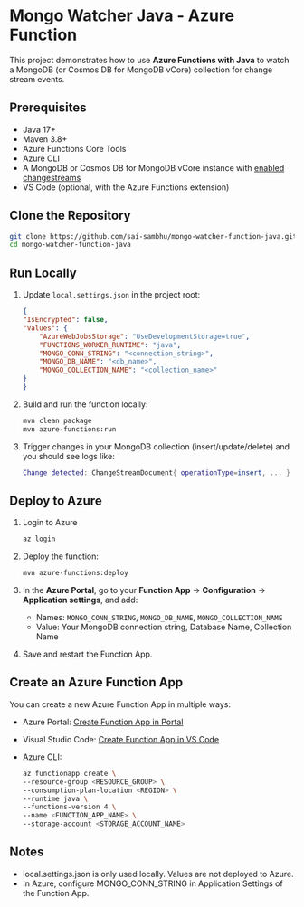 # Mongo Watcher Java - Azure Function

This project demonstrates how to use **Azure Functions with Java** to watch a MongoDB (or Cosmos DB for MongoDB vCore) collection for change stream events.

## Prerequisites
- Java 17+
- Maven 3.8+
- Azure Functions Core Tools
- Azure CLI
- A MongoDB or Cosmos DB for MongoDB vCore instance with [enabled changestreams](https://learn.microsoft.com/en-us/azure/cosmos-db/mongodb/vcore/change-streams)
- VS Code (optional, with the Azure Functions extension)

## Clone the Repository
```bash
git clone https://github.com/sai-sambhu/mongo-watcher-function-java.git
cd mongo-watcher-function-java
```
## Run Locally
1. Update `local.settings.json` in the project root:
    ```json
    {
    "IsEncrypted": false,
    "Values": {
        "AzureWebJobsStorage": "UseDevelopmentStorage=true",
        "FUNCTIONS_WORKER_RUNTIME": "java",
        "MONGO_CONN_STRING": "<connection_string>",
        "MONGO_DB_NAME": "<db_name>",
        "MONGO_COLLECTION_NAME": "<collection_name>"
    }
    }
    ```

1. Build and run the function locally:
    ```bash
    mvn clean package
    mvn azure-functions:run
    ```

1. Trigger changes in your MongoDB collection (insert/update/delete) and you should see logs like:
    ```lua
    Change detected: ChangeStreamDocument{ operationType=insert, ... }
    ```
## Deploy to Azure
1. Login to Azure
    ```bash
    az login
    ```
1. Deploy the function:
    ```bash
    mvn azure-functions:deploy
    ```
1. In the **Azure Portal**, go to your **Function App** → **Configuration** → **Application settings**, and add:

    - Names: `MONGO_CONN_STRING`, `MONGO_DB_NAME`, `MONGO_COLLECTION_NAME`
    - Value: Your MongoDB connection string, Database Name, Collection Name
1. Save and restart the Function App.

## Create an Azure Function App
You can create a new Azure Function App in multiple ways:

- Azure Portal:
[Create Function App in Portal](https://learn.microsoft.com/en-gb/azure/azure-functions/functions-create-function-app-portal)

- Visual Studio Code:
[Create Function App in VS Code](https://learn.microsoft.com/en-gb/azure/azure-functions/how-to-create-function-vs-code)

- Azure CLI:
    ```bash
    az functionapp create \
    --resource-group <RESOURCE_GROUP> \
    --consumption-plan-location <REGION> \
    --runtime java \
    --functions-version 4 \
    --name <FUNCTION_APP_NAME> \
    --storage-account <STORAGE_ACCOUNT_NAME>
    ```

## Notes

- local.settings.json is only used locally. Values are not deployed to Azure.
- In Azure, configure MONGO_CONN_STRING in Application Settings of the Function App.
